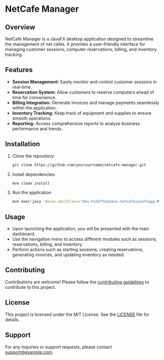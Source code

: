 # NetCafe Manager

## Overview
NetCafe Manager is a JavaFX desktop application designed to streamline the management of net cafes. It provides a user-friendly interface for managing customer sessions, computer reservations, billing, and inventory tracking.

## Features
- **Session Management:** Easily monitor and control customer sessions in real-time.
- **Reservation System:** Allow customers to reserve computers ahead of time for convenience.
- **Billing Integration:** Generate invoices and manage payments seamlessly within the application.
- **Inventory Tracking:** Keep track of equipment and supplies to ensure smooth operations.
- **Reporting:** Access comprehensive reports to analyze business performance and trends.

## Installation
1. Clone the repository:
   ```bash
   git clone https://github.com/yourusername/netcafe-manager.git
   ```
2. Install dependencies:
   ```bash
   mvn clean install
   ```
3. Run the application
   ```bash
   mvn exec:java -Dexec.mainClass="dev.hideftbanana.netcafejavafxapp.Main"
   ```
## Usage
- Upon launching the application, you will be presented with the main dashboard.
- Use the navigation menu to access different modules such as sessions, reservations, billing, and inventory.
- Perform actions such as starting sessions, creating reservations, generating invoices, and updating inventory as needed.

## Contributing
Contributions are welcome! Please follow the [contributing guidelines](CONTRIBUTING.md) to contribute to this project.

## License
This project is licensed under the MIT License. See the [LICENSE](LICENSE) file for details.

## Support
For any inquiries or support requests, please contact [support@example.com](mailto:support@example.com).
